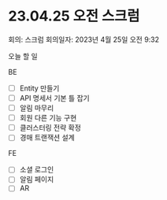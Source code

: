 # 23.04.25 오전 스크럼

회의: 스크럼
회의일자: 2023년 4월 25일 오전 9:32

오늘 할 일

BE

- [ ]  Entity 만들기
- [ ]  API 명세서 기본 틀 잡기
- [ ]  알림 마무리
- [ ]  회원 다른 기능 구현
- [ ]  클러스터링 전략 확정
- [ ]  경매 트랜잭션 설계

FE

- [ ]  소셜 로그인
- [ ]  알림 페이지
- [ ]  AR
